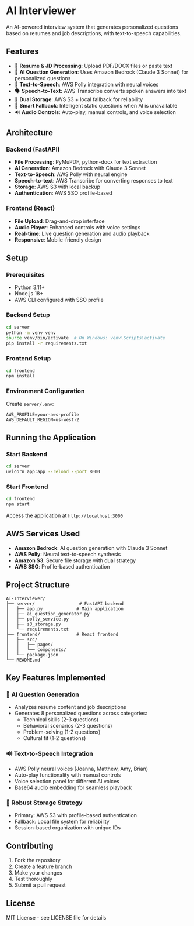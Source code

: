 # AI Interviewer

An AI-powered interview system that generates personalized questions based on resumes and job descriptions, with text-to-speech capabilities.

## Features

- 📄 **Resume & JD Processing**: Upload PDF/DOCX files or paste text
- 🤖 **AI Question Generation**: Uses Amazon Bedrock (Claude 3 Sonnet) for personalized questions
- 🎤 **Text-to-Speech**: AWS Polly integration with neural voices
- 🗣️ **Speech-to-Text:** AWS Transcribe converts spoken answers into text
- 💾 **Dual Storage**: AWS S3 + local fallback for reliability
- 🎯 **Smart Fallback**: Intelligent static questions when AI is unavailable
- 🔊 **Audio Controls**: Auto-play, manual controls, and voice selection

## Architecture

### Backend (FastAPI)
- **File Processing**: PyMuPDF, python-docx for text extraction
- **AI Generation**: Amazon Bedrock with Claude 3 Sonnet
- **Text-to-Speech**: AWS Polly with neural engine
- **Speech-to-text**: AWS Transcribe for converting responses to text
- **Storage**: AWS S3 with local backup
- **Authentication**: AWS SSO profile-based

### Frontend (React)
- **File Upload**: Drag-and-drop interface
- **Audio Player**: Enhanced controls with voice settings
- **Real-time**: Live question generation and audio playback
- **Responsive**: Mobile-friendly design

## Setup

### Prerequisites
- Python 3.11+
- Node.js 18+
- AWS CLI configured with SSO profile

### Backend Setup
```bash
cd server
python -m venv venv
source venv/bin/activate  # On Windows: venv\Scripts\activate
pip install -r requirements.txt
```

### Frontend Setup
```bash
cd frontend
npm install
```

### Environment Configuration
Create `server/.env`:
```
AWS_PROFILE=your-aws-profile
AWS_DEFAULT_REGION=us-west-2
```

## Running the Application

### Start Backend
```bash
cd server
uvicorn app:app --reload --port 8000
```

### Start Frontend
```bash
cd frontend
npm start
```

Access the application at `http://localhost:3000`

## AWS Services Used

- **Amazon Bedrock**: AI question generation with Claude 3 Sonnet
- **AWS Polly**: Neural text-to-speech synthesis
- **Amazon S3**: Secure file storage with dual strategy
- **AWS SSO**: Profile-based authentication

## Project Structure

```
AI-Interviewer/
├── server/                 # FastAPI backend
│   ├── app.py             # Main application
│   ├── ai_question_generator.py
│   ├── polly_service.py
│   ├── s3_storage.py
│   └── requirements.txt
├── frontend/              # React frontend
│   ├── src/
│   │   ├── pages/
│   │   └── components/
│   └── package.json
└── README.md
```

## Key Features Implemented

### 🎯 AI Question Generation
- Analyzes resume content and job descriptions
- Generates 8 personalized questions across categories:
  - Technical skills (2-3 questions)
  - Behavioral scenarios (2-3 questions)
  - Problem-solving (1-2 questions)
  - Cultural fit (1-2 questions)

### 🔊 Text-to-Speech Integration
- AWS Polly neural voices (Joanna, Matthew, Amy, Brian)
- Auto-play functionality with manual controls
- Voice selection panel for different AI voices
- Base64 audio embedding for seamless playback

### 💾 Robust Storage Strategy
- Primary: AWS S3 with profile-based authentication
- Fallback: Local file system for reliability
- Session-based organization with unique IDs

## Contributing

1. Fork the repository
2. Create a feature branch
3. Make your changes
4. Test thoroughly
5. Submit a pull request

## License

MIT License - see LICENSE file for details
